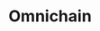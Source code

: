 # Omnichain

<!-- #### What everyone needs to know

* A project can store splits for an arbitrary number of groups, such as for payout distributions or for reserved token distributions.
* A split can specify an address, a Juicebox project, a contract that adheres to the [`IJBSplitHook`](/docs/v4/api/core/interfaces/IJBSplitHook.sol/interface.IJBSplitHook.md) interface, or the address that calls the transaction to distribute payouts or reserved tokens as its recipient.
* By default, splits can be changed at any time for any ruleset configuration. A project's owner can also independently lock a split to a ruleset configuration for a customizable duration.

#### What you'll want to know if you're building

* Splits can be set for a ruleset configuration during the [`JBController.launchProjectFor(...)`](/docs/v4/api/core/JBController.sol/contract.JBController.md#launchprojectfor), [`JBController.queueRulesetsOf(...)`](/docs/v4/api/core/JBController.sol/contract.JBController.md#queuerulesetsof), or [`JBController.launchRulesetsFor(...)`](/docs/v4/api/core/JBController.sol/contract.JBController.md#launchrulesetsfor) transactions, or separately using [`JBController.setSplitGroupsOf(...)`](/docs/v4/api/core/JBController.sol/contract.JBController.md#setsplitgroupsof). -->


